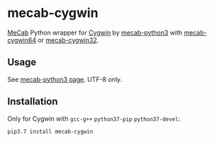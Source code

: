 # mecab-cygwin

[MeCab](https://github.com/taku910/mecab) Python wrapper for [Cygwin](https://cygwin.com/) by [mecab-python3](https://pypi.org/project/mecab-python3/) with [mecab-cygwin64](https://github.com/KoichiYasuoka/mecab-cygwin64) or [mecab-cygwin32](https://github.com/KoichiYasuoka/mecab-cygwin32).

## Usage

See [mecab-python3 page](https://pypi.org/project/mecab-python3/). UTF-8 only.

## Installation

Only for Cygwin with `gcc-g++` `python37-pip` `python37-devel`:

```sh
pip3.7 install mecab-cygwin
```
